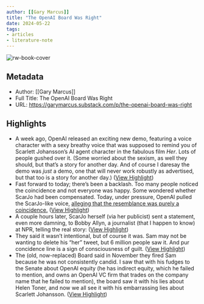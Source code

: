```yaml
---
author: [[Gary Marcus]]
title: "The OpenAI Board Was Right"
date: 2024-05-22
tags: 
- articles
- literature-note
---
```

![rw-book-cover](https://substackcdn.com/image/fetch/w_1200,h_600,c_fill,f_jpg,q_auto:good,fl_progressive:steep,g_auto/https%3A%2F%2Fsubstack-post-media.s3.amazonaws.com%2Fpublic%2Fimages%2F7f8cd7d5-7a51-474b-a959-3fa58c0aa4c3_1282x309.jpeg)

## Metadata
- Author: [[Gary Marcus]]
- Full Title: The OpenAI Board Was Right
- URL: https://garymarcus.substack.com/p/the-openai-board-was-right

## Highlights
- A week ago, OpenAI released an exciting new demo, featuring a voice character with a sexy breathy voice that was supposed to remind you of Scarlett Johansson’s AI agent character in the fabulous film *Her*. Lots of people gushed over it. (Some worried about the sexism, as well they should, but that’s a story for another day. And of course I daresay the demo was *just* a demo, one that will never work robustly as advertised, but that too is a story for another day.) ([View Highlight](https://read.readwise.io/read/01hyecj8y9d82jbyfd3xm3mqjy))
- Fast forward to today; there’s been a backlash. Too many people noticed the coincidence and not everyone was happy. Some wondered whether ScarJo had been compensated. Today, under pressure, OpenAI pulled the ScarJo-like voice, [alleging that the resemblance was purely a coincidence.](https://www.tomsguide.com/ai/chatgpt/openai-says-sky-voice-in-chatgpt-will-be-paused-after-concerns-it-sounds-too-much-like-scarlett-johansson) ([View Highlight](https://read.readwise.io/read/01hyecjhcexhjmmqf5kyzp6yqv))
- A couple hours later, ScarJo herself (via her publicist) sent a statement, even more damning, to Bobby Allyn, a journalist (that I happen to know) at NPR, telling the real story: ([View Highlight](https://read.readwise.io/read/01hyeck14a5pt0mdfph9yb3mv5))
- They said it wasn’t intentional, but of course it was. Sam may not be wanting to delete his “her” tweet, but 6 million people saw it. And pur concidence line is a sign of consciousness of guilt. ([View Highlight](https://read.readwise.io/read/01hyecke9582e4e9qbhak03hc2))
- The (old, now-replaced) Board said in November they fired Sam because he was not consistently candid. I saw that with his fudges to the Senate about OpenAI equity (he has indirect equity, which he failed to mention, and owns an OpenAI VC firm that trades on the company name that he failed to mention), the board saw it with his lies about Helen Toner, and now we all see it with his embarrassing lies about Scarlett Johansson. ([View Highlight](https://read.readwise.io/read/01hyecmjjwezbetnfjkbe1rfnn))
